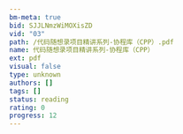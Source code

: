 ```yaml
---
bm-meta: true
bid: SJJLNmzWiMOXisZD
vid: "03"
path: /代码随想录项目精讲系列-协程库（CPP）.pdf
name: 代码随想录项目精讲系列-协程库（CPP）
ext: pdf
visual: false
type: unknown
authors: []
tags: []
status: reading
rating: 0
progress: 12
---
```


